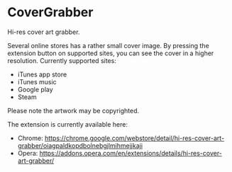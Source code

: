 CoverGrabber
============

Hi-res cover art grabber.

Several online stores has a rather small cover image. By pressing the extension button on supported sites, you can see the cover in a higher resolution.
Currently supported sites:
- iTunes app store
- iTunes music
- Google play
- Steam

Please note the artwork may be copyrighted.

The extension is currently available here:
- Chrome: https://chrome.google.com/webstore/detail/hi-res-cover-art-grabber/oiagpaldkopdbolnebgjlmihmejjkaji
- Opera: https://addons.opera.com/en/extensions/details/hi-res-cover-art-grabber/

